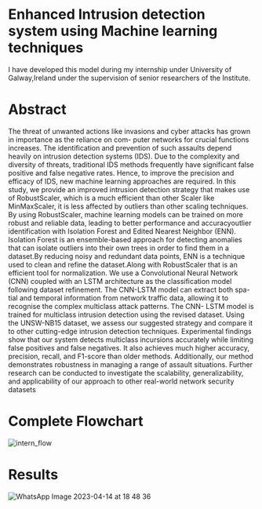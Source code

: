 # Enhanced Intrusion detection system using Machine learning techniques
I have developed this model during my internship under University of Galway,Ireland under the supervision of senior researchers of the Institute.
# Abstract
The threat of unwanted actions like invasions and
cyber attacks has grown in importance as the reliance on com-
puter networks for crucial functions increases. The identification
and prevention of such assaults depend heavily on intrusion
detection systems (IDS). Due to the complexity and diversity
of threats, traditional IDS methods frequently have significant
false positive and false negative rates. Hence, to improve the
precision and efficacy of IDS, new machine learning approaches
are required.
In this study, we provide an improved intrusion detection
strategy that makes use of RobustScaler, which is a much efficient than other Scaler like MinMaxScaler, it
is less affected by outliers than other scaling techniques. By
using RobustScaler, machine learning models can be trained
on more robust and reliable data, leading to better performance
and accuracyoutlier identification with Isolation
Forest and Edited Nearest Neighbor (ENN). Isolation Forest is
an ensemble-based approach for detecting anomalies that can
isolate outliers into their own trees in order to find them in
a dataset.By reducing noisy and redundant data points, ENN
is a technique used to clean and refine the dataset.Along with
RobustScaler that is an efficient tool for normalization.
We use a Convolutional Neural Network (CNN) coupled with
an LSTM architecture as the classification model following
dataset refinement. The CNN-LSTM model can extract both spa-
tial and temporal information from network traffic data, allowing
it to recognise the complex multiclass attack patterns. The CNN-
LSTM model is trained for multiclass intrusion detection using
the revised dataset. Using the UNSW-NB15 dataset, we assess
our suggested strategy and compare it to other cutting-edge
intrusion detection techniques. Experimental findings show that
our system detects multiclass incursions accurately while limiting
false positives and false negatives. It also achieves much higher
accuracy, precision, recall, and F1-score than older methods.
Additionally, our method demonstrates robustness in managing
a range of assault situations. Further research can be conducted
to investigate the scalability, generalizability, and applicability of
our approach to other real-world network security datasets
# Complete Flowchart
![intern_flow](https://user-images.githubusercontent.com/96018168/234260670-5490c3e8-ffb9-4fba-9a8e-1c85130d64e6.png)

# Results
![WhatsApp Image 2023-04-14 at 18 48 36](https://user-images.githubusercontent.com/96018168/234259923-efdd6b93-1693-4be9-8c13-09e9056b0541.jpeg)

